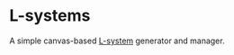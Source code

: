 # L-systems

A simple canvas-based [L-system](https://en.wikipedia.org/wiki/L-system) generator and manager.